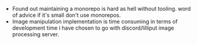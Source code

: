 - Found out maintaining a monorepo is hard as hell without tooling. word of advice if it's small don't use monorepos.
- Image manipulation implementation is time consuming in terms of development time i have chosen to go with discord/lilliput image processing server.